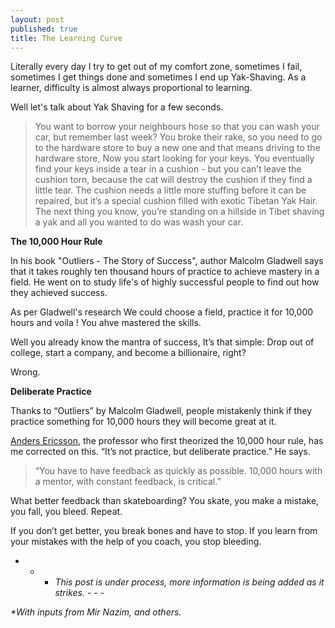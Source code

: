 ```yaml
---
layout: post
published: true
title: The Learning Curve
---
```


Literally every day I try to get out of my comfort zone, sometimes I fail, sometimes I get things done and sometimes I end up Yak-Shaving. As a learner, difficulty is almost always proportional to learning.

Well let's talk about Yak Shaving for a few seconds.

> You want to borrow your neighbours hose so that you can wash your car, but remember last week? You broke their rake, so you need to go to the hardware store to buy a new one and that means driving to the hardware store, Now you start looking for your keys. You eventually find your keys inside a tear in a cushion - but you can’t leave the cushion torn, because the cat will destroy the cushion if they find a little tear. The cushion needs a little more stuffing before it can be repaired, but it’s a special cushion filled with exotic Tibetan Yak Hair.
The next thing you know, you’re standing on a hillside in Tibet shaving a yak and all you wanted to do was wash your car.


**The 10,000 Hour Rule**

In his book "Outliers - The Story of Success", author Malcolm Gladwell says that it takes roughly ten thousand hours of practice to achieve mastery in a field. He went on to study life's of highly successful people to find out how they achieved success.

As per Gladwell's research We could choose a field, practice it for 10,000 hours and voila !
You ahve mastered the skills.

Well you already know the mantra of success, It’s that simple: Drop out of college, start a company, and become a billionaire, right? 

Wrong.

**Deliberate Practice**

Thanks to “Outliers” by Malcolm Gladwell, people mistakenly think if they practice something for 10,000 hours they will become great at it.

[Anders Ericsson](http://www.amazon.com/dp/0544456238/?tag=jamesaltuc-20), the professor who first theorized  the 10,000 hour rule, has me corrected  on this. “It’s not practice, but deliberate practice.” He says.

>“You have to have feedback as quickly as possible. 10,000 hours with a mentor, with constant feedback, is critical.”

What better feedback than skateboarding? You skate, you make a mistake, you fall, you bleed. Repeat.

If you don’t get better, you break bones and have to stop. If you learn from your mistakes with the help of you coach, you stop bleeding.



- - - _This post is under process, more information is being added as it strikes._ - - -



_*With inputs from Mir Nazim, and others._
